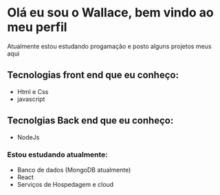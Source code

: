 # Olá eu sou o Wallace, bem vindo ao meu perfil
Atualmente estou estudando progamação e posto alguns projetos meus aqui
## Tecnologias front end que eu conheço:
- Html e Css
- javascript

## Tecnolgias Back end que eu conheço:
- NodeJs

### Estou estudando atualmente:
- Banco de dados (MongoDB atualmente)
- React
- Serviços de Hospedagem e cloud
